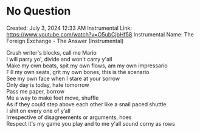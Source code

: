 # No Question

Created: July 3, 2024 12:33 AM
Instrumental Link: https://www.youtube.com/watch?v=O5ubCjbHf58
Instrumental Name: The Foreign Exchange - The Answer (Instrumental)
  
Crush writer's blocks, call me Mario  
I will parry yo', divide and won't carry y'all  
Make my own beats, spit my own flows, am my own impressario  
Fill my own seats, grit my own bones, this is the scenario  
See my own face when I stare at your sorrow  
Only day is today, hate tomorrow  
Pass me paper, borrow  
Me a way to make feet move, shuffle  
As if they could step above each other like a snail paced shuttle  
I shit on every one of y’all  
Irrespective of disagreements or arguments, hoes  
Respect it's my game you play and to me y'all sound corny as rows  